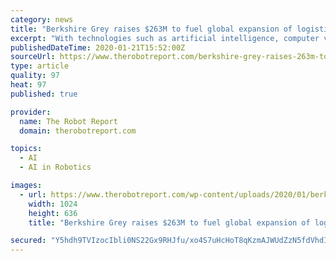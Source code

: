 ```yaml
---
category: news
title: "Berkshire Grey raises $263M to fuel global expansion of logistics robotics"
excerpt: "With technologies such as artificial intelligence, computer vision, machine learning, advanced sensing, novel gripping, and robotics, the company said it can handle “the broadest assortment of products, packaging, and parcels – and all while continuously improving speed and performance through autonomous learning.” The company said its ..."
publishedDateTime: 2020-01-21T15:52:00Z
sourceUrl: https://www.therobotreport.com/berkshire-grey-raises-263m-to-fuel-global-expansion-of-logistics-robotics/
type: article
quality: 97
heat: 97
published: true

provider:
  name: The Robot Report
  domain: therobotreport.com

topics:
  - AI
  - AI in Robotics

images:
  - url: https://www.therobotreport.com/wp-content/uploads/2020/01/berkshire-grey-boston-hat-funding-1024x636.jpg
    width: 1024
    height: 636
    title: "Berkshire Grey raises $263M to fuel global expansion of logistics robotics"

secured: "Y5hdh9TVIzocIbli0NS22Gx9RHJfu/xo4S7uHcHoT8qKzmAJWUdZzN5fdVhdIothNakavlG+X88i9R2t1F22vAqA9A2hPGlKCGrE5dDf8fTuIl9s0sUSNnRbTWIJz1TbNdOdlZbN9z8UIKbmS/213vwe4u8l+UNhVL9dEpz6Pu0Yucp2afBFVnp+JA3s1nRC8Ngu7AkPaJbcDDnwFVP0EviFx25QMDg4MXi2BWE8iuaSyL0hXHBA5hHDtWvpaqMkP7htr13nzGQm1rtbWBaoVwoCTpe3r8L6uRAd/JDspDyweHJ1RX4uS/mI5K1gO4twjXTjklykBmaxepsrW7fgfq7CKhy7XE2fNWEPLwNFlUyOzommYu1ypq4D6fQERqrGMzW5iwKgc5YGgwNCbrY1DafsCkl7/BNmeTaZJ+XgOFY6XYlVcEDLuJsaxEoFqaxvDcyq5THwR5QKb6zNsBZEvw==;ie83osG6vIXG/0RlQiGP2g=="
---
```


